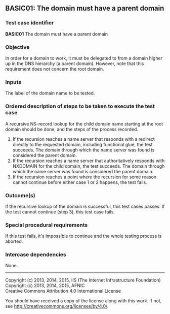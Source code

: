 ## BASIC01: The domain must have a parent domain

### Test case identifier
**BASIC01** The domain must have a parent domain

### Objective

In order for a domain to work, it must be delegated to from a domain higher
up in the DNS hierarchy (a parent domain). However, note that this
requirement does not concern the root domain.

### Inputs

The label of the domain name to be tested.

### Ordered description of steps to be taken to execute the test case

A recursive NS-record lookup for the child domain name starting at the
root domain should be done, and the steps of the process recorded.

1. If the recursion reaches a name server that responds with a redirect
   directly to the requested domain, including functional glue, the test
   succeeds. The domain through which the name server was found is
   considered the parent domain.
2. If the recursion reaches a name server that authoritatively responds
   with NXDOMAIN for the child domain, the test succeeds. The domain
   through which the name server was found is considered the parent domain.
3. If the recursion reaches a point where the recursion for some reason
   cannot continue before either case 1 or 2 happens, the test fails. 

### Outcome(s)

If the recursive lookup of the domain is successful, this test cases passes.
If the test cannot continue (step 3), this test case fails.

### Special procedural requirements

If this test fails, it's impossible to continue and the whole testing process
is aborted.

### Intercase dependencies

None.

-------

Copyright (c) 2013, 2014, 2015, IIS (The Internet Infrastructure Foundation)  
Copyright (c) 2013, 2014, 2015, AFNIC  
Creative Commons Attribution 4.0 International License

You should have received a copy of the license along with this
work.  If not, see <http://creativecommons.org/licenses/by/4.0/>.

